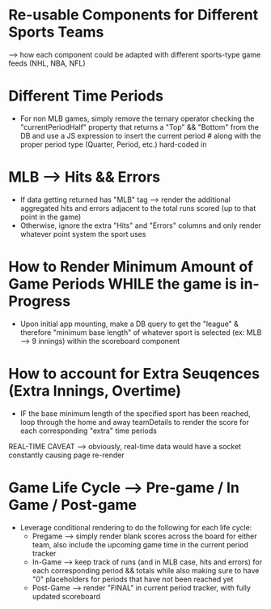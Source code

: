 # Re-usable Components for Different Sports Teams
  --> how each component could be adapted with different sports-type game feeds (NHL, NBA, NFL)

# Different Time Periods

  - For non MLB games, simply remove the ternary operator checking the "currentPeriodHalf" property that returns a "Top" && "Bottom" from the DB and use a JS expression to insert the current period # along with the proper period type (Quarter, Period, etc.) hard-coded in

# MLB --> Hits && Errors

   - If data getting returned has "MLB" tag --> render the additional aggregated hits and errors adjacent to the total runs scored (up to that point in the game)
   - Otherwise, ignore the extra "Hits" and "Errors" columns and only render whatever point system the sport uses

# How to Render Minimum Amount of Game Periods WHILE the game is in-Progress

   - Upon initial app mounting, make a DB query to get the "league" & therefore "minimum base length" of whatever sport is selected (ex: MLB --> 9 innings) within the scoreboard component
  
# How to account for Extra Seuqences (Extra Innings, Overtime)

  - IF the base minimum length of the specified sport has been reached, loop through the home and away teamDetails to render the score for each corresponding "extra" time periods

  REAL-TIME CAVEAT --> obviously, real-time data would have a socket constantly causing page re-render

# Game Life Cycle --> Pre-game / In Game / Post-game

  - Leverage conditional rendering to do the following for each life cycle:
      - Pregame --> simply render blank scores across the board for either team, also include the upcoming game time in the current period tracker
      - In-Game --> keep track of runs (and in MLB case, hits and errors) for each corresponding period && totals while also making sure to have "0" placeholders for periods that have not been reached yet
      - Post-Game --> render "FINAL" in current period tracker, with fully updated scoreboard
